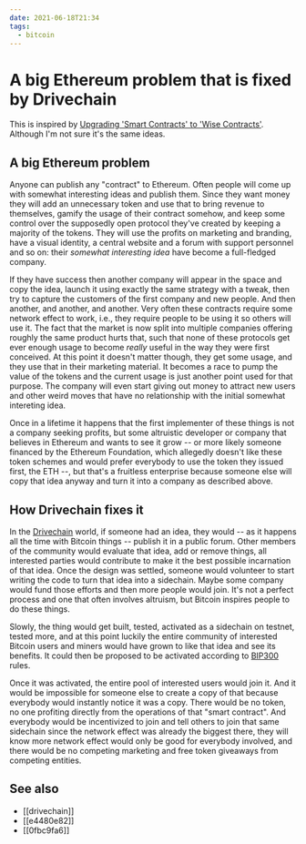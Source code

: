 ```yaml
---
date: 2021-06-18T21:34
tags:
  - bitcoin
---
```


# A big Ethereum problem that is fixed by Drivechain

This is inspired by [Upgrading 'Smart Contracts' to 'Wise Contracts'](https://www.truthcoin.info/blog/wise-contracts/). Although I'm not sure it's the same ideas.

## A big Ethereum problem

Anyone can publish any "contract" to Ethereum. Often people will come up with somewhat interesting ideas and publish them. Since they want money they will add an unnecessary token and use that to bring revenue to themselves, gamify the usage of their contract somehow, and keep some control over the supposedly open protocol they've created by keeping a majority of the tokens. They will use the profits on marketing and branding, have a visual identity, a central website and a forum with support personnel and so on: their _somewhat interesting idea_ have become a full-fledged company.

If they have success then another company will appear in the space and copy the idea, launch it using exactly the same strategy with a tweak, then try to capture the customers of the first company and new people. And then another, and another, and another. Very often these contracts require some network effect to work, i.e., they require people to be using it so others will use it. The fact that the market is now split into multiple companies offering roughly the same product hurts that, such that none of these protocols get ever enough usage to become _really_ useful in the way they were first conceived. At this point it doesn't matter though, they get some usage, and they use that in their marketing material. It becomes a race to pump the value of the tokens and the current usage is just another point used for that purpose. The company will even start giving out money to attract new users and other weird moves that have no relationship with the initial somewhat intereting idea.

Once in a lifetime it happens that the first implementer of these things is not a company seeking profits, but some altruistic developer or company that believes in Ethereum and wants to see it grow -- or more likely someone financed by the Ethereum Foundation, which allegedly doesn't like these token schemes and would prefer everybody to use the token they issued first, the ETH --, but that's a fruitless enterprise because someone else will copy that idea anyway and turn it into a company as described above.

## How Drivechain fixes it

In the [Drivechain](drivechain) world, if someone had an idea, they would -- as it happens all the time with Bitcoin things -- publish it in a public forum. Other members of the community would evaluate that idea, add or remove things, all interested parties would contribute to make it the best possible incarnation of that idea. Once the design was settled, someone would volunteer to start writing the code to turn that idea into a sidechain. Maybe some company would fund those efforts and then more people would join. It's not a perfect process and one that often involves altruism, but Bitcoin inspires people to do these things.

Slowly, the thing would get built, tested, activated as a sidechain on testnet, tested more, and at this point luckily the entire community of interested Bitcoin users and miners would have grown to like that idea and see its benefits. It could then be proposed to be activated according to [BIP300](https://bips.xyz/300) rules.

Once it was activated, the entire pool of interested users would join it. And it would be impossible for someone else to create a copy of that because everybody would instantly notice it was a copy. There would be no token, no one profiting directly from the operations of that "smart contract". And everybody would be incentivized to join and tell others to join that same sidechain since the network effect was already the biggest there, they will know more network effect would only be good for everybody involved, and there would be no competing marketing and free token giveaways from competing entities.

## See also

 - [[drivechain]]
 - [[e4480e82]]
 - [[0fbc9fa6]]

